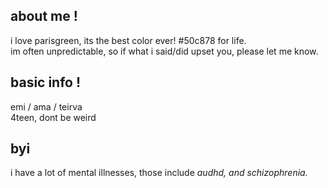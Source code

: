 ## about me !

i love parisgreen, its the best color ever! #50c878 for life.<br/>
im often unpredictable, so if what i said/did upset you, please let me know.

## basic info !

emi / ama / teirva<br/>
4teen, dont be weird<br/>

## byi
i have a lot of mental illnesses, those include *audhd, and schizophrenia.*<br/>
